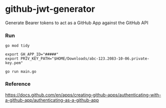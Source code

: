 # github-jwt-generator
Generate Bearer tokens to act as a GitHub App against the GitHub API

### Run

```
go mod tidy

export GH_APP_ID="#####"
export PRIV_KEY_PATH="$HOME/Downloads/abc-123.2083-10-06.private-key.pem"

go run main.go
```

### Reference

https://docs.github.com/en/apps/creating-github-apps/authenticating-with-a-github-app/authenticating-as-a-github-app
